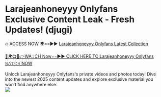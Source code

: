 # Larajeanhoneyyy Onlyfans Exclusive Content Leak - Fresh Updates! (djugi)

🔥 ACCESS NOW 🌍==►► <a href="https://tinyurl.com/kvy9nzfs" rel="nofollow">Larajeanhoneyyy Onlyfans Latest Collection</a>
<br><br>
[🔴🌍📺📱👉WA𝚃CH Now==►► CLICK HERE TO Larajeanhoneyyy Onlyfans 𝚆𝙰𝚃𝙲𝙷 NOW](https://tinyurl.com/kvy9nzfs)
<br><br>
Unlock Larajeanhoneyyy Onlyfans's private videos and photos today! Dive into the newest 2025 content updates and explore exclusive material you won’t find anywhere else.
<br>
<a href="https://tinyurl.com/kvy9nzfs" rel="nofollow" data-target="animated-image.originalLink"><img src="https://camo.githubusercontent.com/8a4f000d20f83aca3bf7ec5f350d767afa0574a8a352519fd8cfa583a6f93a33/68747470733a2f2f692e696d6775722e636f6d2f644a486b345a712e676966" data-canonical-src="https://i.imgur.com/dJHk4Zq.gif" style="max-width: 100%; display: inline-block;" data-target="animated-image.originalImage"></a>
<br>
